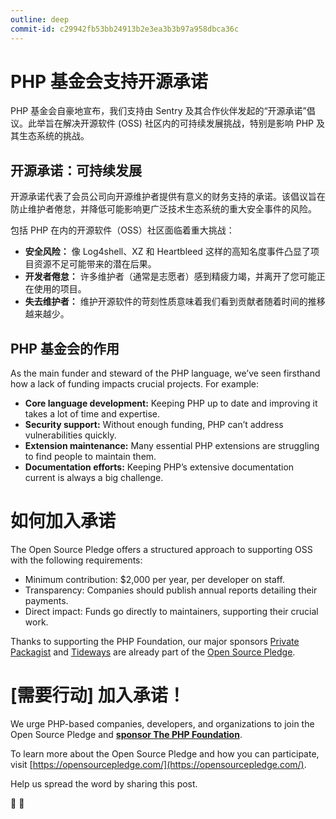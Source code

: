 ```yaml
---
outline: deep
commit-id: c29942fb53bb24913b2e3ea3b3b97a958dbca36c
---
```


# PHP 基金会支持开源承诺

PHP 基金会自豪地宣布，我们支持由 Sentry 及其合作伙伴发起的“开源承诺”倡议。此举旨在解决开源软件 (OSS) 社区内的可持续发展挑战，特别是影响 PHP 及其生态系统的挑战。

## 开源承诺：可持续发展

开源承诺代表了会员公司向开源维护者提供有意义的财务支持的承诺。该倡议旨在防止维护者倦怠，并降低可能影响更广泛技术生态系统的重大安全事件的风险。

包括 PHP 在内的开源软件（OSS）社区面临着重大挑战：

* **安全风险：** 像 Log4shell、XZ 和 Heartbleed 这样的高知名度事件凸显了项目资源不足可能带来的潜在后果。
* **开发者倦怠：** 许多维护者（通常是志愿者）感到精疲力竭，并离开了您可能正在使用的项目。
* **失去维护者：** 维护开源软件的苛刻性质意味着我们看到贡献者随着时间的推移越来越少。

## PHP 基金会的作用

As the main funder and steward of the PHP language, we’ve seen firsthand how a lack of funding impacts crucial projects. For example:

* **Core language development:** Keeping PHP up to date and improving it takes a lot of time and expertise.
* **Security support:** Without enough funding, PHP can’t address vulnerabilities quickly.
* **Extension maintenance:** Many essential PHP extensions are struggling to find people to maintain them.
* **Documentation efforts:** Keeping PHP’s extensive documentation current is always a big challenge.

# 如何加入承诺

The Open Source Pledge offers a structured approach to supporting OSS with the following requirements:

* Minimum contribution: $2,000 per year, per developer on staff.
* Transparency: Companies should publish annual reports detailing their payments.
* Direct impact: Funds go directly to maintainers, supporting their crucial work.

Thanks to supporting the PHP Foundation, our major sponsors [Private Packagist](https://packagist.com/) and [Tideways](https://tideways.com/) are already part of the [Open Source Pledge](https://opensourcepledge.com/).

# \[需要行动\] 加入承诺！

We urge PHP-based companies, developers, and organizations to join the Open Source Pledge and **[sponsor The PHP Foundation](https://thephp.foundation/sponsor/)**. 

To learn more about the Open Source Pledge and how you can participate, visit&nbsp;[https://opensourcepledge.com/](https://opensourcepledge.com/).

Help us spread the word by sharing this post.

💜️ 🐘